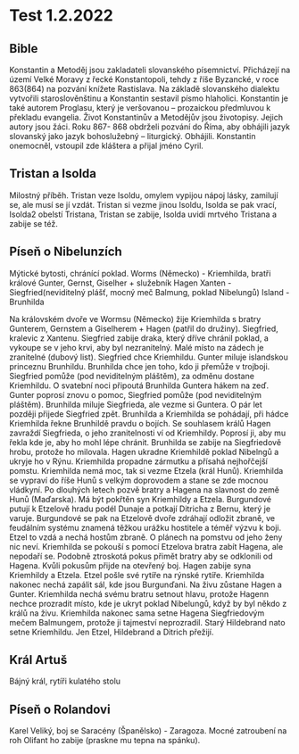 # Test 1.2.2022
## Bible
Konstantin a Metoděj jsou zakladateli slovanského písemnictví. Přicházejí na území Velké Moravy z řecké Konstantopoli, tehdy z říše Byzancké, v roce 863(864) na pozvání knížete Rastislava. Na základě slovanského dialektu vytvořili staroslověnštinu a Konstantin sestavil písmo hlaholici. Konstantin je také autorem Proglasu, který je veršovanou – prozaickou předmluvou k překladu evangelia. Život Konstantinův a Metodějův jsou životopisy. Jejich autory jsou žáci. Roku 867- 868 obdrželi pozvání do Říma, aby obhájili jazyk slovanský jako jazyk bohoslužebný – liturgický. Obhájili. Konstantin onemocněl, vstoupil zde kláštera a přijal jméno Cyril.
## Tristan a Isolda
Milostný příběh.
Tristan veze Isoldu, omylem vypijou nápoj lásky, zamilují se, ale musí se jí vzdát.
Tristan si vezme jinou Isoldu, Isolda se pak vrací, Isolda2 obelstí Tristana, Tristan se zabije, Isolda uvidí mrtvého Tristana a zabije se též.
## Píseň o Nibelunzích
Mýtické bytosti, chránící poklad.
Worms (Německo) - Kriemhilda, bratři králové Gunter, Gernst, Giselher + služebník Hagen
Xanten - Siegfried(neviditelný plášť, mocný meč Balmung, poklad Nibelungů)
Island - Brunhilda

Na královském dvoře ve Wormsu (Německo) žije Kriemhilda s bratry Gunterem, Gernstem a Giselherem + Hagen (patřil do družiny).
Siegfried, kralevic z Xantenu.
Siegfried zabije draka, který dříve chránil poklad, a vykoupe se v jeho krvi, aby byl nezranitelný.
Malé místo na zádech je zranitelné (dubový list).
Siegfried chce Kriemhildu.
Gunter miluje islandskou princeznu Brunhildu.
Brunhilda chce jen toho, kdo ji přemůže v trojboji.
Siegfried pomůže (pod neviditelným pláštěm), za odměnu dostane Kriemhildu.
O svatební noci připoutá Brunhilda Guntera hákem na zeď.
Gunter poprosí znovu o pomoc, Siegfried pomůže (pod neviditelným pláštěm).
Brunhilda miluje Siegfrieda, ale vezme si Guntera.
O pár let později přijede Siegfried zpět.
Brunhilda a Kriemhilda se pohádají, při hádce Kriemhilda řekne Brunhildě pravdu o bojích.
Se souhlasem králů Hagen zavraždí Siegfrieda, o jeho zranitelnosti ví od Kriemhildy. Poprosí ji, aby mu řekla kde je, aby ho mohl lépe chránit.
Brunhilda se zabije na Siegfriedově hrobu, protože ho milovala. Hagen ukradne Kriemhildě poklad Nibelngů a ukryje ho v Rýnu.
Kriemhilda propadne zármutku a přísahá nejhořčejší pomstu.
Kriemhilda nemá moc, tak si vezme Etzela (král Hunů).
Kriemhilda se vypraví do říše Hunů s velkým doprovodem a stane se zde mocnou vládkyní.
Po dlouhých letech pozvě bratry a Hagena na slavnost do země Hunů (Maďarska).
Má být pokřtěn syn Kriemhildy a Etzela.
Burgundové putují k Etzelově hradu podél Dunaje a potkají Ditricha z Bernu, který je varuje.
Burgundové se pak na Etzelově dvoře zdráhají odložit zbraně, ve feudálním systému znamená těžkou urážku hostitele a téměř výzvu k boji.
Etzel to vzdá a nechá hostům zbraně. O plánech na pomstvu od jeho ženy nic neví.
Kriemhilda se pokouší s pomocí Etzelova bratra zabít Hagena, ale nepodaří se.
Podobně ztroskotá pokus přimět bratry aby se odklonili od Hagena.
Kvůli pokusům přijde na otevřený boj.
Hagen zabije syna Kriemhildy a Etzela.
Etzel pošle své rytíře na rýnské rytíře.
Kriemhilda nakonec nechá zapálit sál, kde jsou Burgunďani.
Na živu zůstane Hagen a Gunter.
Kriemhilda nechá svému bratru setnout hlavu, protože Hagenn nechce prozradit místo, kde je ukryt poklad Nibelungů, když by byl někdo z králů na živu.
Kriemhilda nakonec sama setne Hagena Siegfriedovým mečem Balmungem, protože ji tajmeství neprozradil.
Starý Hildebrand nato setne Kriemhildu.
Jen Etzel, Hildebrand a Ditrich přežijí.
## Král Artuš
Bájný král, rytíři kulatého stolu
## Píseň o Rolandovi
Karel Veliký, boj se Saracény (Španělsko) - Zaragoza.
Mocné zatroubení na roh Olifant ho zabije (praskne mu tepna na spánku).